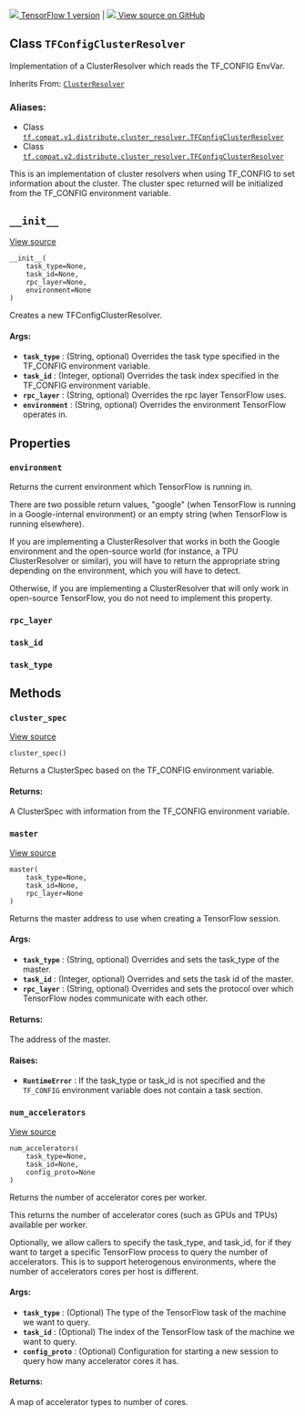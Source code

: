 [ ![](https://tensorflow.google.cn/images/tf_logo_32px.png) TensorFlow 1
version](/versions/r1.15/api_docs/python/tf/distribute/cluster_resolver/TFConfigClusterResolver)
|  [ ![](https://tensorflow.google.cn/images/GitHub-Mark-32px.png) View source
on GitHub
](https://github.com/tensorflow/tensorflow/blob/r2.0/tensorflow/python/distribute/cluster_resolver/tfconfig_cluster_resolver.py#L52-L177)  
  
  
## Class `TFConfigClusterResolver`

Implementation of a ClusterResolver which reads the TF_CONFIG EnvVar.

Inherits From:
[`ClusterResolver`](https://tensorflow.google.cn/api_docs/python/tf/distribute/cluster_resolver/ClusterResolver)

### Aliases:

  * Class [`tf.compat.v1.distribute.cluster_resolver.TFConfigClusterResolver`](/api_docs/python/tf/distribute/cluster_resolver/TFConfigClusterResolver)
  * Class [`tf.compat.v2.distribute.cluster_resolver.TFConfigClusterResolver`](/api_docs/python/tf/distribute/cluster_resolver/TFConfigClusterResolver)

This is an implementation of cluster resolvers when using TF_CONFIG to set
information about the cluster. The cluster spec returned will be initialized
from the TF_CONFIG environment variable.

## `__init__`

[View
source](https://github.com/tensorflow/tensorflow/blob/r2.0/tensorflow/python/distribute/cluster_resolver/tfconfig_cluster_resolver.py#L60-L79)

    
    
    __init__(
        task_type=None,
        task_id=None,
        rpc_layer=None,
        environment=None
    )
    

Creates a new TFConfigClusterResolver.

#### Args:

  * **`task_type`** : (String, optional) Overrides the task type specified in the TF_CONFIG environment variable.
  * **`task_id`** : (Integer, optional) Overrides the task index specified in the TF_CONFIG environment variable.
  * **`rpc_layer`** : (String, optional) Overrides the rpc layer TensorFlow uses.
  * **`environment`** : (String, optional) Overrides the environment TensorFlow operates in.

## Properties

### `environment`

Returns the current environment which TensorFlow is running in.

There are two possible return values, "google" (when TensorFlow is running in
a Google-internal environment) or an empty string (when TensorFlow is running
elsewhere).

If you are implementing a ClusterResolver that works in both the Google
environment and the open-source world (for instance, a TPU ClusterResolver or
similar), you will have to return the appropriate string depending on the
environment, which you will have to detect.

Otherwise, if you are implementing a ClusterResolver that will only work in
open-source TensorFlow, you do not need to implement this property.

### `rpc_layer`

### `task_id`

### `task_type`

## Methods

### `cluster_spec`

[View
source](https://github.com/tensorflow/tensorflow/blob/r2.0/tensorflow/python/distribute/cluster_resolver/tfconfig_cluster_resolver.py#L129-L138)

    
    
    cluster_spec()
    

Returns a ClusterSpec based on the TF_CONFIG environment variable.

#### Returns:

A ClusterSpec with information from the TF_CONFIG environment variable.

### `master`

[View
source](https://github.com/tensorflow/tensorflow/blob/r2.0/tensorflow/python/distribute/cluster_resolver/tfconfig_cluster_resolver.py#L140-L177)

    
    
    master(
        task_type=None,
        task_id=None,
        rpc_layer=None
    )
    

Returns the master address to use when creating a TensorFlow session.

#### Args:

  * **`task_type`** : (String, optional) Overrides and sets the task_type of the master.
  * **`task_id`** : (Integer, optional) Overrides and sets the task id of the master.
  * **`rpc_layer`** : (String, optional) Overrides and sets the protocol over which TensorFlow nodes communicate with each other.

#### Returns:

The address of the master.

#### Raises:

  * **`RuntimeError`** : If the task_type or task_id is not specified and the `TF_CONFIG` environment variable does not contain a task section.

### `num_accelerators`

[View
source](https://github.com/tensorflow/tensorflow/blob/r2.0/tensorflow/python/distribute/cluster_resolver/tfconfig_cluster_resolver.py#L120-L127)

    
    
    num_accelerators(
        task_type=None,
        task_id=None,
        config_proto=None
    )
    

Returns the number of accelerator cores per worker.

This returns the number of accelerator cores (such as GPUs and TPUs) available
per worker.

Optionally, we allow callers to specify the task_type, and task_id, for if
they want to target a specific TensorFlow process to query the number of
accelerators. This is to support heterogenous environments, where the number
of accelerators cores per host is different.

#### Args:

  * **`task_type`** : (Optional) The type of the TensorFlow task of the machine we want to query.
  * **`task_id`** : (Optional) The index of the TensorFlow task of the machine we want to query.
  * **`config_proto`** : (Optional) Configuration for starting a new session to query how many accelerator cores it has.

#### Returns:

A map of accelerator types to number of cores.

